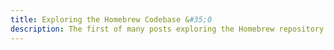 ```yaml
---
title: Exploring the Homebrew Codebase &#35;0
description: The first of many posts exploring the Homebrew repository
---
```

